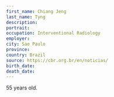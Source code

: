 ```yaml
---
first_name: Chiang Jeng
last_name: Tyng
description: 
portrait: 
occupation: Interventional Radiology
employer: 
city: Sao Paulo
province: 
country: Brazil
source: https://cbr.org.br/en/noticias/
birth_date: 
death_date: 
---
```


55 years old.